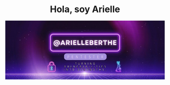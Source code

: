 <div align="center">
<h1 align="center">Hola, soy Arielle</h1>
</div>
<img src="https://github.com/ArielleBerthe/ArielleBerthe/blob/main/E-gamer.jpg?raw=true">
